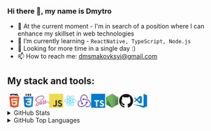 ### Hi there 👋, my name is Dmytro 
- 🔭 At the current moment - I'm in search of a position where I can enhance my skillset in web technologies
- 🌱 I’m currently learning - `ReactNative, TypeScript, Node.js`
- 🤔 Looking for more time in a single day :)
- 📫 How to reach me: [dmsmakovksyi@gmail.com](dmsmakovksyi@gmail.com)

## My stack and tools:
<img align="left" alt="HTML5" width="32px" src="https://raw.githubusercontent.com/github/explore/80688e429a7d4ef2fca1e82350fe8e3517d3494d/topics/html/html.png" />
<img align="left" alt="CSS3" width="32px" src="https://raw.githubusercontent.com/github/explore/80688e429a7d4ef2fca1e82350fe8e3517d3494d/topics/css/css.png" />
<img align="left" alt="Sass" width="32px" src="https://raw.githubusercontent.com/github/explore/80688e429a7d4ef2fca1e82350fe8e3517d3494d/topics/sass/sass.png" />
<img align="left" alt="JavaScript" width="32px" src="https://raw.githubusercontent.com/github/explore/80688e429a7d4ef2fca1e82350fe8e3517d3494d/topics/javascript/javascript.png" />
<img align="left" alt="React" width="32px" src="https://raw.githubusercontent.com/github/explore/80688e429a7d4ef2fca1e82350fe8e3517d3494d/topics/react/react.png" />
<img align="left" alt="React" width="32px" src="https://raw.githubusercontent.com/github/explore/80688e429a7d4ef2fca1e82350fe8e3517d3494d/topics/redux/redux.png" />
<img align="left" alt="JavaScript" width="32px" src="https://raw.githubusercontent.com/github/explore/80688e429a7d4ef2fca1e82350fe8e3517d3494d/topics/typescript/typescript.png" />
<img align="left" alt="Node.js" width="32px" src="https://raw.githubusercontent.com/github/explore/80688e429a7d4ef2fca1e82350fe8e3517d3494d/topics/nodejs/nodejs.png" />
<img align="left" alt="GitHub" width="32px" src="https://raw.githubusercontent.com/github/explore/78df643247d429f6cc873026c0622819ad797942/topics/github/github.png" />
<img alt="Visual Studio Code" width="32px" src="https://raw.githubusercontent.com/github/explore/80688e429a7d4ef2fca1e82350fe8e3517d3494d/topics/visual-studio-code/visual-studio-code.png" />

<details>
  <summary>
    GitHub Stats
  </summary>
  <a href="https://github.com/Inpulsgor/github-readme-stats">
    <img src="https://github-readme-stats.vercel.app/api?username=Inpulsgor&count_private=true&include_all_commits=true" alt="Inpuls GitHub Stats"/>
  </a>
</details>
<details>
  <summary>
    GitHub Top Languages
  </summary>
  <a href="https://github.com/Inpulsgor/github-readme-stats">
    <img src="https://github-readme-stats.vercel.app/api/top-langs/?username=Inpulsgor&layout=compact" alt="Inpuls GitHub Top Languages"/>
  </a>
</details>


